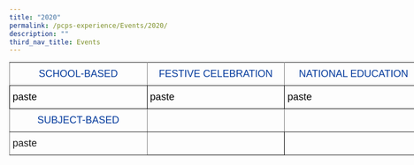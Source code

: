 ```yaml
---
title: "2020"
permalink: /pcps-experience/Events/2020/
description: ""
third_nav_title: Events
---
```

<style type="text/css">
.tg  {border-collapse:collapse;border-spacing:0;margin:0px auto;}
.tg td{border-color:black;border-style:solid;border-width:1px;font-family:Arial, sans-serif;font-size:14px;
  overflow:hidden;padding:10px 5px;word-break:normal;}
.tg th{border-color:black;border-style:solid;border-width:1px;font-family:Arial, sans-serif;font-size:14px;
  font-weight:normal;overflow:hidden;padding:10px 5px;word-break:normal;}
.tg .tg-wk4u{border-color:inherit;color:#00389b;font-size:18px;text-align:center;vertical-align:middle}
.tg .tg-3c46{border-color:#000000;color:#000000;font-size:18px;text-align:left;vertical-align:top}
.tg .tg-b94i{border-color:inherit;color:#00389B;font-size:18px;text-align:center;vertical-align:middle}
.tg .tg-fuxe{border-color:inherit;font-size:18px;text-align:left;vertical-align:top}
.tg .tg-nx8p{font-size:18px;text-align:left;vertical-align:top}
</style>
<table class="tg" style="undefined;table-layout: fixed; width: 748px">
<colgroup>
<col style="width: 249px">
<col style="width: 249px">
<col style="width: 250px">
</colgroup>
<tbody>
  <tr>
    <td class="tg-wk4u">SCHOOL-BASED</td>
    <td class="tg-wk4u">FESTIVE CELEBRATION</td>
    <td class="tg-wk4u">NATIONAL EDUCATION</td>
  </tr>
  <tr>
    <td class="tg-3c46">paste</td>
    <td class="tg-3c46">paste</td>
    <td class="tg-3c46">paste</td>
  </tr>
  <tr>
    <td class="tg-b94i">SUBJECT-BASED</td>
    <td class="tg-b94i"></td>
    <td class="tg-b94i"></td>
  </tr>
  <tr>
    <td class="tg-fuxe">paste</td>
    <td class="tg-nx8p"></td>
    <td class="tg-fuxe"></td>
  </tr>
</tbody>
</table>
